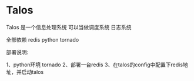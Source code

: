 Talos
=====

Talos 是一个信息处理系统 可以当做调度系统 日志系统


全部依赖
redis
python
tornado

部署说明:

1、python环境 tornado
2、部署一台redis
3、在talos的config中配置下redis地址，并启动talos


